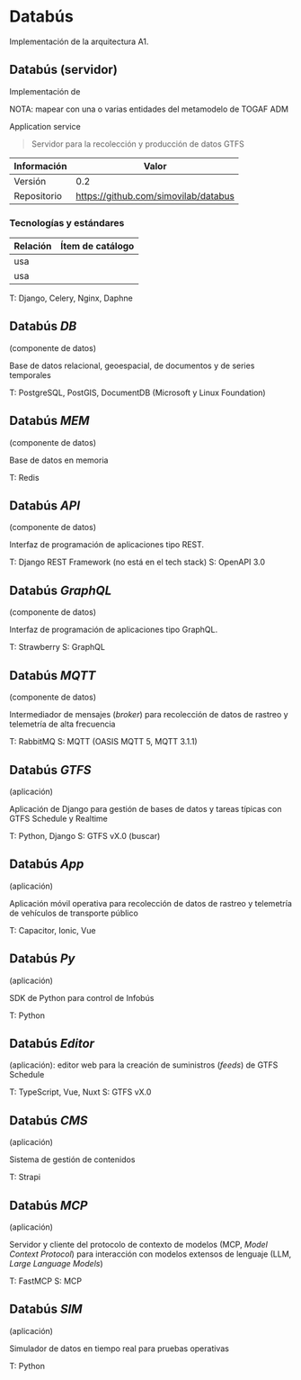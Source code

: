 # Databús

Implementación de la arquitectura A1.

## Databús (servidor)

Implementación de <CatalogItem catalog="applications" item="001" show="name" />

NOTA: mapear con una o varias entidades del metamodelo de TOGAF ADM

Application service

<CatalogItem catalog="applications" item="001" />

> Servidor para la recolección y producción de datos GTFS

| Información | Valor                                |
| ----------- | ------------------------------------ |
| Versión     | 0.2                                  |
| Repositorio | https://github.com/simovilab/databus |

### Tecnologías y estándares

| Relación | Ítem de catálogo                                              |
| -------- | ------------------------------------------------------------- |
| usa      | <CatalogItem catalog="technologies" item="001" show="name" /> |
| usa      | <CatalogItem catalog="entities" item="002" show="name" />     |

T: Django, Celery, Nginx, Daphne

## Databús _DB_

(componente de datos)

Base de datos relacional, geoespacial, de documentos y de series temporales

T: PostgreSQL, PostGIS, DocumentDB (Microsoft y Linux Foundation)

## Databús _MEM_

(componente de datos)

Base de datos en memoria

T: Redis

## Databús _API_

(componente de datos)

Interfaz de programación de aplicaciones tipo REST.

T: Django REST Framework (no está en el tech stack)
S: OpenAPI 3.0

## Databús _GraphQL_

(componente de datos)

Interfaz de programación de aplicaciones tipo GraphQL.

T: Strawberry
S: GraphQL

## Databús _MQTT_

(componente de datos)

Intermediador de mensajes (_broker_) para recolección de datos de rastreo y telemetría de alta frecuencia

T: RabbitMQ
S: MQTT (OASIS MQTT 5, MQTT 3.1.1)

## Databús _GTFS_

(aplicación)

Aplicación de Django para gestión de bases de datos y tareas típicas con GTFS Schedule y Realtime

T: Python, Django
S: GTFS vX.0 (buscar)

## Databús _App_

(aplicación)

Aplicación móvil operativa para recolección de datos de rastreo y telemetría de vehículos de transporte público

T: Capacitor, Ionic, Vue

## Databús _Py_

(aplicación)

SDK de Python para control de Infobús

T: Python

## Databús _Editor_

(aplicación): editor web para la creación de suministros (_feeds_) de GTFS Schedule

T: TypeScript, Vue, Nuxt
S: GTFS vX.0

## Databús _CMS_

(aplicación)

Sistema de gestión de contenidos

T: Strapi

## Databús _MCP_

(aplicación)

Servidor y cliente del protocolo de contexto de modelos (MCP, _Model Context Protocol_) para interacción con modelos extensos de lenguaje (LLM, _Large Language Models_)

T: FastMCP
S: MCP

## Databús _SIM_

(aplicación)

Simulador de datos en tiempo real para pruebas operativas

T: Python
